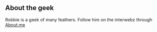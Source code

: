 ## About the geek

Robbie is a geek of many feathers.  Follow him on the interwebz through [About.me](http://about.me/robbiethegeek)
